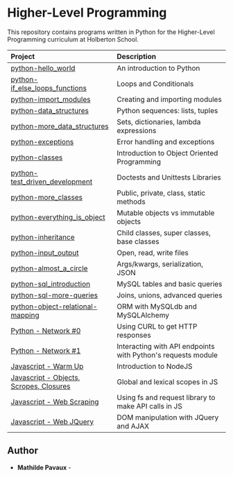 <p align="center">
</p>

# Higher-Level Programming

This repository contains programs written in Python for the Higher-Level Programming curriculum at Holberton School.

| Project | Description |
| :--- | :--- |
| [python-hello_world](./python-hello_world) |  An introduction to Python |
| [python-if_else_loops_functions](./python-if_else_loops_functions) | Loops and Conditionals |
| [python-import_modules](./python-import_modules) | Creating and importing modules |
| [python-data_structures](./python-data_structures) | Python sequences: lists, tuples |
| [python-more_data_structures](./python-more_data_structures) | Sets, dictionaries, lambda expressions |
| [python-exceptions](./python-exceptions) | Error handling and exceptions |
| [python-classes](./python-classes) | Introduction to Object Oriented Programming |
| [python-test_driven_development](./python-test_driven_development) | Doctests and Unittests Libraries |
| [python-more_classes](./python-more_classes) | Public, private, class, static methods            |
| [python-everything_is_object](./python-everything_is_object) | Mutable objects vs immutable objects |
| [python-inheritance](./python-inheritance) | Child classes, super classes, base classes |
| [python-input_output](./python-input_output) | Open, read, write files |
| [python-almost_a_circle](./python-almost_a_circle) | Args/kwargs, serialization, JSON |
| [python-sql_introduction](./SQL_introduction) | MySQL tables and basic queries |
| [python-sql-more-queries](./SQL_more_queries) | Joins, unions, advanced queries |
| [python-object-relational-mapping](./python-object_relational_mapping) | ORM with MySQLdb and MySQLAlchemy |
| [Python - Network #0](./python-network_0) | Using CURL to get HTTP responses |
| [Python - Network #1](./python-network_1) | Interacting with API endpoints with Python's requests module |
| [Javascript - Warm Up](./javascript-warm_up) | Introduction to NodeJS |
| [Javascript - Objects, Scropes, Closures](./javascript_objects_scopes_closures) | Global and lexical scopes in JS |
| [Javascript - Web Scraping](./javascript-web_scraping) | Using fs and request library to make API calls in JS |
| [Javascript - Web JQuery](./javascript-web_jquery)| DOM manipulation with JQuery and AJAX |

## Author

- **Mathilde Pavaux** -
